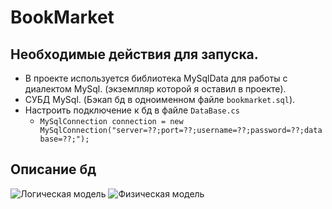 # BookMarket

## Необходимые действия для запуска. 
+ В проекте используется библиотека MySqlData для работы с диалектом MySql. (экземпляр которой я оставил в проекте).
+ СУБД MySql. (Бэкап бд в одноименном файле `bookmarket.sql`).
+ Настроить подключение к бд в файле `DataBase.cs` 
  + `MySqlConnection connection = new MySqlConnection("server=??;port=??;username=??;password=??;database=??;");`

## Описание бд

![Логическая модель](https://user-images.githubusercontent.com/94076463/165080479-69fae666-ff0c-4521-bc46-4497193a7448.jpg, "asd")
![Физическая модель](https://user-images.githubusercontent.com/94076463/165080482-75da6ecc-beea-4915-bebb-598a566bcbf4.jpg)
